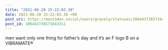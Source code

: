 ```yaml
---
title: "2021-06-20 15:22:03.38"
date: 2021-06-20 15:22:03.38 +00
post_uri: https://mastodon.social/users/gravely/statuses/106443736571643311
post_id: 106443736571643311
---
```

men want only one thing for father’s day and it’s an F logo B on a VIBRAMATE®


